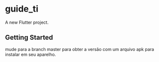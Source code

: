 # guide_ti

A new Flutter project.

## Getting Started

mude para a branch master para obter a versão com um arquivo apk para instalar em seu aparelho.
